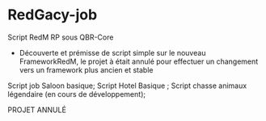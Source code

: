 # RedGacy-job
Script RedM RP sous QBR-Core

- Découverte et prémisse de script simple sur le nouveau FrameworkRedM, le projet à était annulé pour effectuer un changement vers un framework plus ancien et stable

Script job Saloon basique;
Script Hotel Basique ;
Script chasse animaux légendaire (en cours de développement);

PROJET ANNULÉ
